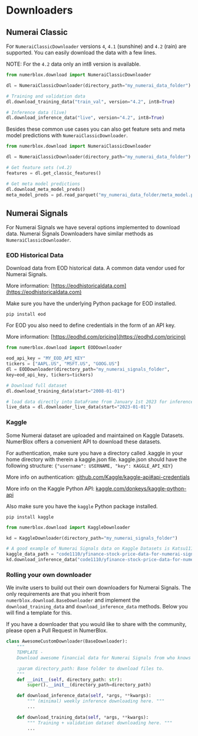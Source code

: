 # Downloaders

## Numerai Classic

For `NumeraiClassicDownloader` versions `4`, `4.1` (sunshine) and `4.2` (rain) are supported. You can easily download the data with a few lines.

NOTE: For the `4.2` data only an int8 version is available.

```py
from numerblox.download import NumeraiClassicDownloader

dl = NumeraiClassicDownloader(directory_path="my_numerai_data_folder")

# Training and validation data
dl.download_training_data("train_val", version="4.2", int8=True)

# Inference data (live)
dl.download_inference_data("live", version="4.2", int8=True)
```

Besides these common use cases you can also get feature sets and meta model predictions with `NumeraiClassicDownloader`. 

```py
from numerblox.download import NumeraiClassicDownloader

dl = NumeraiClassicDownloader(directory_path="my_numerai_data_folder")

# Get feature sets (v4.2)
features = dl.get_classic_features()

# Get meta model predictions
dl.download_meta_model_preds()
meta_model_preds = pd.read_parquet("my_numerai_data_folder/meta_model.parquet")
```

## Numerai Signals

For Numerai Signals we have several options implemented to download data. Numerai Signals Downloaders have similar methods as `NumeraiClassicDownloader`.

### EOD Historical Data

Download data from EOD historical data. A common data vendor used for Numerai Signals. 

More information: [https://eodhistoricaldata.com](https://eodhistoricaldata.com)


Make sure you have the underlying Python package for EOD installed.

```
pip install eod
```

For EOD you also need to define credentials in the form of an API key.

More information: [https://eodhd.com/pricing](https://eodhd.com/pricing)

```py
from numerblox.download import EODDownloader

eod_api_key = "MY_EOD_API_KEY"
tickers = ["AAPL.US", "MSFT.US", "GOOG.US"]
dl = EODDownloader(directory_path="my_numerai_signals_folder",
key=eod_api_key, tickers=tickers)

# Download full dataset
dl.download_training_data(start="2008-01-01")

# load data directly into DataFrame from January 1st 2023 for inference.
live_data = dl.downloader_live_data(start="2023-01-01")
```

### Kaggle

Some Numerai dataset are uploaded and maintained on Kaggle Datasets. NumerBlox offers a convenient API to download these datasets.

For authentication, make sure you have a directory called .kaggle in your home directory
with therein a kaggle.json file. kaggle.json should have the following structure:
`{"username": USERNAME, "key": KAGGLE_API_KEY}`

More info on authentication: [github.com/Kaggle/kaggle-api#api-credentials](https://github.com/Kaggle/kaggle-api#api-credentials)

More info on the Kaggle Python API: [kaggle.com/donkeys/kaggle-python-api](https://kaggle.com/donkeys/kaggle-python-api)

Also make sure you have the `kaggle` Python package installed.

```
pip install kaggle
```

```py
from numerblox.download import KaggleDownloader

kd = KaggleDownloader(directory_path="my_numerai_signals_folder")

# A good example of Numerai Signals data on Kaggle Datasets is Katsu1110's yfinance price dataset.
kaggle_data_path = "code1110/yfinance-stock-price-data-for-numerai-signals"
kd.download_inference_data("code1110/yfinance-stock-price-data-for-numerai-signals")
```

### Rolling your own downloader

We invite users to build out their own downloaders for Numerai Signals. The only requirements are that you inherit from `numerblox.download.BaseDownloader` and implement the `download_training_data` and `download_inference_data` methods. Below you will find a template for this.

If you have a downloader that you would like to share with the community, please open a Pull Request in NumerBlox.

```py
class AwesomeCustomDownloader(BaseDownloader):
    """
    TEMPLATE -
    Download awesome financial data for Numerai Signals from who knows where.

    :param directory_path: Base folder to download files to.
    """
    def __init__(self, directory_path: str):
        super().__init__(directory_path=directory_path)

    def download_inference_data(self, *args, **kwargs):
        """ (minimal) weekly inference downloading here. """
        ...

    def download_training_data(self, *args, **kwargs):
        """ Training + validation dataset downloading here. """
        ...

```







